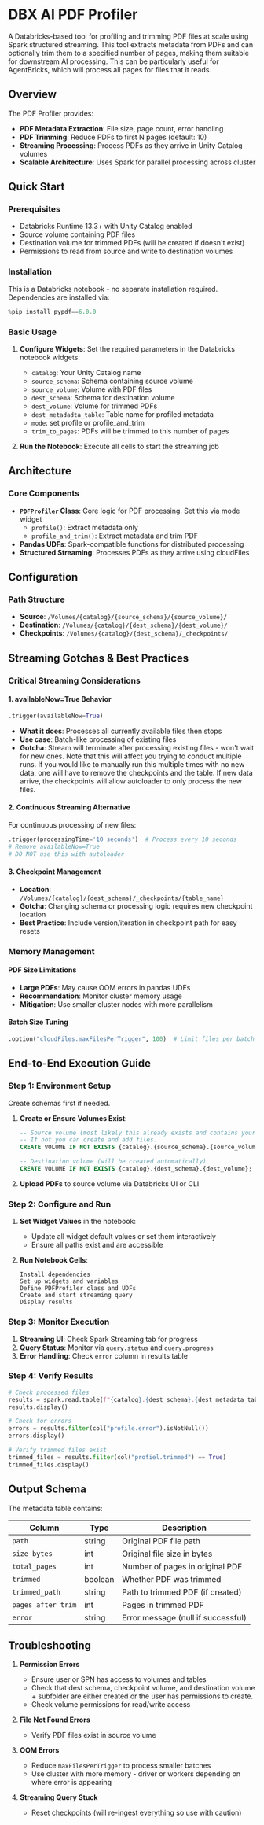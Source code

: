 # DBX AI PDF Profiler

A Databricks-based tool for profiling and trimming PDF files at scale using Spark structured streaming. This tool extracts metadata from PDFs and can optionally trim them to a specified number of pages, making them suitable for downstream AI processing. This can be particularly useful for AgentBricks, which will process all pages for files that it reads.

## Overview

The PDF Profiler provides:
- **PDF Metadata Extraction**: File size, page count, error handling
- **PDF Trimming**: Reduce PDFs to first N pages (default: 10)
- **Streaming Processing**: Process PDFs as they arrive in Unity Catalog volumes
- **Scalable Architecture**: Uses Spark for parallel processing across cluster

## Quick Start

### Prerequisites

- Databricks Runtime 13.3+ with Unity Catalog enabled
- Source volume containing PDF files
- Destination volume for trimmed PDFs (will be created if doesn't exist)
- Permissions to read from source and write to destination volumes

### Installation

This is a Databricks notebook - no separate installation required. Dependencies are installed via:

```python
%pip install pypdf==6.0.0
```

### Basic Usage

1. **Configure Widgets**: Set the required parameters in the Databricks notebook widgets:
   - `catalog`: Your Unity Catalog name
   - `source_schema`: Schema containing source volume
   - `source_volume`: Volume with PDF files
   - `dest_schema`: Schema for destination volume
   - `dest_volume`: Volume for trimmed PDFs
   - `dest_metadadta_table`: Table name for profiled metadata
   - `mode`: set profile or profile_and_trim
   - `trim_to_pages`: PDFs will be trimmed to this number of pages

2. **Run the Notebook**: Execute all cells to start the streaming job

## Architecture

### Core Components

- **`PDFProfiler` Class**: Core logic for PDF processing. Set this via mode widget
  - `profile()`: Extract metadata only
  - `profile_and_trim()`: Extract metadata and trim PDF
- **Pandas UDFs**: Spark-compatible functions for distributed processing
- **Structured Streaming**: Processes PDFs as they arrive using cloudFiles

## Configuration

### Path Structure

- **Source**: `/Volumes/{catalog}/{source_schema}/{source_volume}/`
- **Destination**: `/Volumes/{catalog}/{dest_schema}/{dest_volume}/`
- **Checkpoints**: `/Volumes/{catalog}/{dest_schema}/_checkpoints/`

## Streaming Gotchas & Best Practices

### Critical Streaming Considerations

#### 1. **availableNow=True Behavior**
```python
.trigger(availableNow=True)
```
- **What it does**: Processes all currently available files then stops
- **Use case**: Batch-like processing of existing files
- **Gotcha**: Stream will terminate after processing existing files - won't wait for new ones. Note 
that this will affect you trying to conduct multiple runs. If you would like to manually run this multiple times with no new data, one will have to remove the checkpoints and the table. If new data arrive, the checkpoints will allow autoloader to only process the new files.

#### 2. **Continuous Streaming Alternative**
For continuous processing of new files:
```python
.trigger(processingTime='10 seconds')  # Process every 10 seconds
# Remove availableNow=True
# DO NOT use this with autoloader
```

#### 3. **Checkpoint Management**
- **Location**: `/Volumes/{catalog}/{dest_schema}/_checkpoints/{table_name}`
- **Gotcha**: Changing schema or processing logic requires new checkpoint location
- **Best Practice**: Include version/iteration in checkpoint path for easy resets

### Memory Management

#### PDF Size Limitations
- **Large PDFs**: May cause OOM errors in pandas UDFs
- **Recommendation**: Monitor cluster memory usage
- **Mitigation**: Use smaller cluster nodes with more parallelism

#### Batch Size Tuning
```python
.option("cloudFiles.maxFilesPerTrigger", 100)  # Limit files per batch
```

## End-to-End Execution Guide

### Step 1: Environment Setup

Create schemas first if needed.

1. **Create or Ensure Volumes Exist**:
   ```sql
   -- Source volume (most likely this already exists and contains your PDFs)
   -- If not you can create and add files.
   CREATE VOLUME IF NOT EXISTS {catalog}.{source_schema}.{source_volume};
   
   -- Destination volume (will be created automatically)
   CREATE VOLUME IF NOT EXISTS {catalog}.{dest_schema}.{dest_volume};
   ```

2. **Upload PDFs** to source volume via Databricks UI or CLI

### Step 2: Configure and Run

1. **Set Widget Values** in the notebook:
   - Update all widget default values or set them interactively
   - Ensure all paths exist and are accessible

2. **Run Notebook Cells**:
   ```
   Install dependencies
   Set up widgets and variables  
   Define PDFProfiler class and UDFs
   Create and start streaming query
   Display results
   ```

### Step 3: Monitor Execution

1. **Streaming UI**: Check Spark Streaming tab for progress
2. **Query Status**: Monitor via `query.status` and `query.progress`
3. **Error Handling**: Check `error` column in results table

### Step 4: Verify Results

```python
# Check processed files
results = spark.read.table(f"{catalog}.{dest_schema}.{dest_metadata_table}")
results.display()

# Check for errors
errors = results.filter(col("profile.error").isNotNull())
errors.display()

# Verify trimmed files exist
trimmed_files = results.filter(col("profiel.trimmed") == True)
trimmed_files.display()
```

## Output Schema

The metadata table contains:

| Column | Type | Description |
|--------|------|-------------|
| `path` | string | Original PDF file path |
| `size_bytes` | int | Original file size in bytes |
| `total_pages` | int | Number of pages in original PDF |
| `trimmed` | boolean | Whether PDF was trimmed |
| `trimmed_path` | string | Path to trimmed PDF (if created) |
| `pages_after_trim` | int | Pages in trimmed PDF |
| `error` | string | Error message (null if successful) |

## Troubleshooting

1. **Permission Errors**
   - Ensure user or SPN has access to volumes and tables
   - Check that dest schema, checkpoint volume, and destination volume + subfolder are either created or the user has permissions to create.
   - Check volume permissions for read/write access

2. **File Not Found Errors**
   - Verify PDF files exist in source volume

3. **OOM Errors**
   - Reduce `maxFilesPerTrigger` to process smaller batches
   - Use cluster with more memory - driver or workers depending on where error is appearing

4. **Streaming Query Stuck**
   - Reset checkpoints (will re-ingest everything so use with caution)
